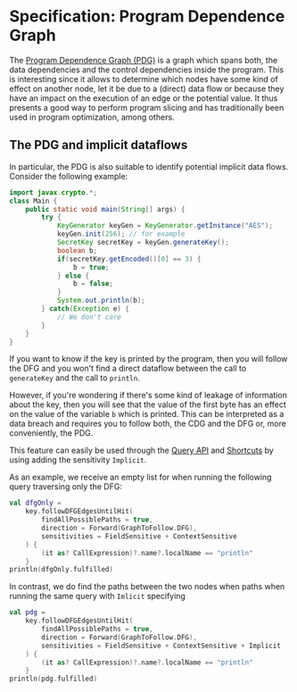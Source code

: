 # Specification: Program Dependence Graph

The [Program Dependence Graph (PDG)](https://dl.acm.org/doi/10.1145/24039.24041)
is a graph which spans both, the data dependencies and the control dependencies
inside the program. This is interesting since it allows to determine which nodes
have some kind of effect on another node, let it be due to a (direct) data flow
or because they have an impact on the execution of an edge or the potential
value. It thus presents a good way to perform program slicing and has
traditionally been used in program optimization, among others.

## The PDG and implicit dataflows

In particular, the PDG is also suitable to identify potential implicit data
flows. Consider the following example:

```java
import javax.crypto.*;
class Main {
    public static void main(String[] args) {
        try {
            KeyGenerator keyGen = KeyGenerator.getInstance("AES");
            keyGen.init(256); // for example
            SecretKey secretKey = keyGen.generateKey();
            boolean b;
            if(secretKey.getEncoded()[0] == 3) {
                b = true;
            } else {
                b = false;
            }
            System.out.println(b);
        } catch(Exception e) {
            // We don't care
        }
    }
}
```
If you want to know if the key is printed by the program, then you will follow
the DFG and you won't find a direct dataflow between the call to `generateKey`
and the call to `println`.

However, if you're wondering if there's some kind of leakage of information
about the key, then you will see that the value of the first byte has an effect
on the value of the variable `b` which is printed. This can be interpreted as a
data breach and requires you to follow both, the CDG and the DFG or, more
conveniently, the PDG.

This feature can easily be used through the
[Query API](../../GettingStarted/query.md) and
[Shortcuts](../../GettingStarted/shortcuts.md) by using adding the sensitivity
`Implicit`.

As an example, we receive an empty list for when running the following query
traversing only the DFG:
```kotlin
val dfgOnly =
    key.followDFGEdgesUntilHit(
        findAllPossiblePaths = true,
        direction = Forward(GraphToFollow.DFG),
        sensitivities = FieldSensitive + ContextSensitive
    ) {
        (it as? CallExpression)?.name?.localName == "println"
    }
println(dfgOnly.fulfilled)
```
In contrast, we do find the paths between the two nodes when paths when
running the same query with `Imlicit` specifying
```kotlin
val pdg =
    key.followDFGEdgesUntilHit(
        findAllPossiblePaths = true,
        direction = Forward(GraphToFollow.DFG),
        sensitivities = FieldSensitive + ContextSensitive + Implicit
    ) {
        (it as? CallExpression)?.name?.localName == "println"
    }
println(pdg.fulfilled)
```
